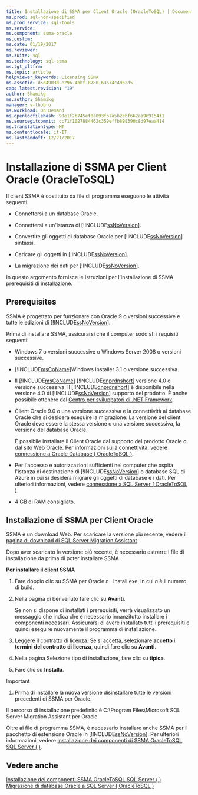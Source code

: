 ```yaml
---
title: Installazione di SSMA per Client Oracle (OracleToSQL) | Documenti Microsoft
ms.prod: sql-non-specified
ms.prod_service: sql-tools
ms.service: 
ms.component: ssma-oracle
ms.custom: 
ms.date: 01/19/2017
ms.reviewer: 
ms.suite: sql
ms.technology: sql-ssma
ms.tgt_pltfrm: 
ms.topic: article
helpviewer_keywords: Licensing SSMA
ms.assetid: d5d4903d-e296-4bbf-8780-63674c4d62d5
caps.latest.revision: "19"
author: Shamikg
ms.author: Shamikg
manager: v-thobro
ms.workload: On Demand
ms.openlocfilehash: 90e1f2b745ef0a093fb7a5b2ebf662aa969154f1
ms.sourcegitcommit: cc71f1027884462c359effb898390c8d97eaa414
ms.translationtype: MT
ms.contentlocale: it-IT
ms.lasthandoff: 12/21/2017
---
```

# <a name="installing-ssma-for-oracle-client-oracletosql"></a>Installazione di SSMA per Client Oracle (OracleToSQL)
Il client SSMA è costituito da file di programma eseguono le attività seguenti:  
  
-   Connettersi a un database Oracle.  
  
-   Connettersi a un'istanza di [!INCLUDE[ssNoVersion](../../includes/ssnoversion_md.md)].  
  
-   Convertire gli oggetti di database Oracle per [!INCLUDE[ssNoVersion](../../includes/ssnoversion_md.md)] sintassi.  
  
-   Caricare gli oggetti in [!INCLUDE[ssNoVersion](../../includes/ssnoversion_md.md)].  
  
-   La migrazione dei dati per [!INCLUDE[ssNoVersion](../../includes/ssnoversion_md.md)].  
  
In questo argomento fornisce le istruzioni per l'installazione di SSMA prerequisiti di installazione.  
  
## <a name="prerequisites"></a>Prerequisites  
SSMA è progettato per funzionare con Oracle 9 o versioni successive e tutte le edizioni di [!INCLUDE[ssNoVersion](../../includes/ssnoversion_md.md)].  
  
Prima di installare SSMA, assicurarsi che il computer soddisfi i requisiti seguenti:  
  
-   Windows 7 o versioni successive o Windows Server 2008 o versioni successive.  
  
-   [!INCLUDE[msCoName](../../includes/msconame_md.md)]Windows Installer 3.1 o versione successiva.  
  
-   Il [!INCLUDE[msCoName](../../includes/msconame_md.md)] [!INCLUDE[dnprdnshort](../../includes/dnprdnshort_md.md)] versione 4.0 o versione successiva. Il [!INCLUDE[dnprdnshort](../../includes/dnprdnshort_md.md)] è disponibile nella versione 4.0 di [!INCLUDE[ssNoVersion](../../includes/ssnoversion_md.md)] supporto del prodotto. È anche possibile ottenere dal [Centro per sviluppatori di .NET Framework](http://go.microsoft.com/fwlink/?LinkId=48882).  
  
-   Client Oracle 9.0 o una versione successiva e la connettività ai database Oracle che si desidera eseguire la migrazione. La versione del client Oracle deve essere la stessa versione o una versione successiva, la versione del database Oracle.  
  
    È possibile installare il Client Oracle dal supporto del prodotto Oracle o dal sito Web Oracle. Per informazioni sulla connettività, vedere [connessione a Oracle Database &#40; OracleToSQL &#41;](../../ssma/oracle/connecting-to-oracle-database-oracletosql.md).  
  
-   Per l'accesso e autorizzazioni sufficienti nel computer che ospita l'istanza di destinazione di [!INCLUDE[ssNoVersion](../../includes/ssnoversion_md.md)] o database SQL di Azure in cui si desidera migrare gli oggetti di database e i dati. Per ulteriori informazioni, vedere [connessione a SQL Server &#40; OracleToSQL &#41;](../../ssma/oracle/connecting-to-sql-server-oracletosql.md).  
  
-   4 GB di RAM consigliato.  
  
## <a name="installing-the-ssma-for-oracle-client"></a>Installazione di SSMA per Client Oracle  
SSMA è un download Web. Per scaricare la versione più recente, vedere il [pagina di download di SQL Server Migration Assistant](http://aka.ms/ssmafororacle).  
  
Dopo aver scaricato la versione più recente, è necessario estrarre i file di installazione da prima di poter installare SSMA.  
  
**Per installare il client SSMA**  
  
1.  Fare doppio clic su SSMA per Oracle  *n* . Install.exe, in cui  *n*  è il numero di build.  
  
2.  Nella pagina di benvenuto fare clic su **Avanti**.  
  
    Se non si dispone di installati i prerequisiti, verrà visualizzato un messaggio che indica che è necessario innanzitutto installare i componenti necessari. Assicurarsi di avere installato tutti i prerequisiti e quindi eseguire nuovamente il programma di installazione.  
  
3.  Leggere il contratto di licenza. Se si accetta, selezionare **accetto i termini del contratto di licenza**, quindi fare clic su **Avanti**.  
  
4.  Nella pagina Selezione tipo di installazione, fare clic su **tipica**.  
  
5.  Fare clic su **Installa**.  
  
> [!IMPORTANT]  
> 1.  Prima di installare la nuova versione disinstallare tutte le versioni precedenti di SSMA per Oracle.  
  
Il percorso di installazione predefinito è C:\Program Files\Microsoft SQL Server Migration Assistant per Oracle.  
  
Oltre ai file di programma SSMA, è necessario installare anche SSMA per il pacchetto di estensione Oracle in [!INCLUDE[ssNoVersion](../../includes/ssnoversion_md.md)]. Per ulteriori informazioni, vedere [installazione dei componenti di SSMA OracleToSQL SQL Server &#40; &#41;](../../ssma/oracle/installing-ssma-components-on-sql-server-oracletosql.md).  
  
## <a name="see-also"></a>Vedere anche  
[Installazione dei componenti SSMA OracleToSQL SQL Server &#40; &#41;](../../ssma/oracle/installing-ssma-components-on-sql-server-oracletosql.md)  
[Migrazione di database Oracle a SQL Server &#40; OracleToSQL &#41;](../../ssma/oracle/migrating-oracle-databases-to-sql-server-oracletosql.md)  
  
